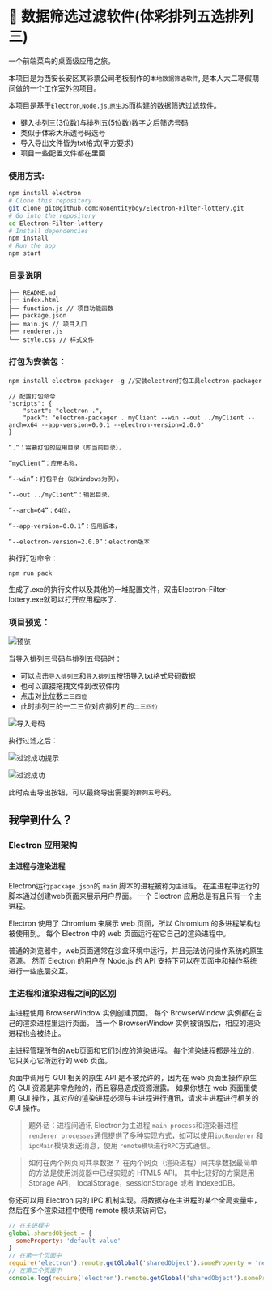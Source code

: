 ﻿# :bus: 数据筛选过滤软件(体彩排列五选排列三)

一个前端菜鸟的桌面级应用之旅。

本项目是为西安长安区某彩票公司老板制作的`本地数据筛选软件`, 是本人大二寒假期间做的一个工作室外包项目。

本项目是基于`Electron`,`Node.js`,`原生JS`而构建的数据筛选过滤软件。

* 键入排列三(3位数)与排列五(5位数)数字之后筛选号码
* 类似于体彩大乐透号码选号
* 导入导出文件皆为txt格式(甲方要求)
* 项目一些配置文件都在里面

### 使用方式:

```bash
npm install electron
# Clone this repository
git clone git@github.com:Nonentityboy/Electron-Filter-lottery.git
# Go into the repository
cd Electron-Filter-lottery
# Install dependencies
npm install
# Run the app
npm start
```

### 目录说明

```
├── README.md
├── index.html
├── function.js // 项目功能函数
├── package.json
├── main.js // 项目入口
├── renderer.js
└── style.css // 样式文件
```

### 打包为安装包：

```
npm install electron-packager -g //安装electron打包工具electron-packager
```

```
// 配置打包命令
"scripts": {
    "start": "electron .",
    "pack": "electron-packager . myClient --win --out ../myClient --arch=x64 --app-version=0.0.1 --electron-version=2.0.0"
}

“.”：需要打包的应用目录（即当前目录），

“myClient”：应用名称，

“--win”：打包平台（以Windows为例），

“--out ../myClient”：输出目录，

“--arch=64”：64位，

“--app-version=0.0.1”：应用版本，

“--electron-version=2.0.0”：electron版本
```

执行打包命令：
```
npm run pack
```

生成了.exe的执行文件以及其他的一堆配置文件，双击Electron-Filter-lottery.exe就可以打开应用程序了.


### 项目预览：

![预览](https://user-gold-cdn.xitu.io/2020/1/20/16fc330013e400a6?w=784&h=591&f=png&s=28309)

当导入排列三号码与排列五号码时：
* 可以点击`导入排列三`和`导入排列五`按钮导入txt格式号码数据
* 也可以直接拖拽文件到改软件内
* 点击对比位数`二三四位`
* 此时排列三的一二三位对应排列五的`二三四位`

![导入号码](https://user-gold-cdn.xitu.io/2020/1/20/16fc33b4bc2785c3?w=772&h=576&f=png&s=57429)


执行过滤之后：

![过滤成功提示](https://user-gold-cdn.xitu.io/2020/1/20/16fc33e7874806b2?w=360&h=113&f=png&s=4062)

![过滤成功](https://user-gold-cdn.xitu.io/2020/1/20/16fc33ef60ccf724?w=772&h=573&f=png&s=39753)

此时点击导出按钮，可以最终导出需要的`排列五`号码。

## 我学到什么？

### Electron 应用架构

#### 主进程与渲染进程

Electron运行`package.json`的 `main` 脚本的进程被称为`主进程`。 
在主进程中运行的脚本通过创建web页面来展示用户界面。 一个 Electron 应用总是有且只有一个主进程。

Electron 使用了 Chromium 来展示 web 页面，所以 Chromium 的多进程架构也被使用到。 每个 Electron 中的 web 页面运行在它自己的渲染进程中。

普通的浏览器中，web页面通常在沙盒环境中运行，并且无法访问操作系统的原生资源。 然而 Electron 的用户在 Node.js 的 API 支持下可以在页面中和操作系统进行一些底层交互。

### 主进程和渲染进程之间的区别

主进程使用 BrowserWindow 实例创建页面。 每个 BrowserWindow 实例都在自己的渲染进程里运行页面。 当一个 BrowserWindow 实例被销毁后，相应的渲染进程也会被终止。

主进程管理所有的web页面和它们对应的渲染进程。 每个渲染进程都是独立的，它只关心它所运行的 web 页面。

页面中调用与 GUI 相关的原生 API 是不被允许的，因为在 web 页面里操作原生的 GUI 资源是非常危险的，而且容易造成资源泄露。 如果你想在 web 页面里使用 GUI 操作，其对应的渲染进程必须与主进程进行通讯，请求主进程进行相关的 GUI 操作。

> 题外话：进程间通讯
Electron为主进程 `main process`和渲染器进程`renderer processes`通信提供了多种实现方式，如可以使用`ipcRenderer` 和 `ipcMain`模块发送消息，使用 `remote模块`进行`RPC`方式通信。 

> 如何在两个网页间共享数据？
在两个网页（渲染进程）间共享数据最简单的方法是使用浏览器中已经实现的 HTML5 API。 其中比较好的方案是用 Storage API， localStorage，sessionStorage 或者 IndexedDB。

你还可以用 Electron 内的 IPC 机制实现。将数据存在主进程的某个全局变量中，然后在多个渲染进程中使用 remote 模块来访问它。

```js
// 在主进程中
global.sharedObject = {
  someProperty: 'default value'
}
// 在第一个页面中
require('electron').remote.getGlobal('sharedObject').someProperty = 'new value'
// 在第二个页面中
console.log(require('electron').remote.getGlobal('sharedObject').someProperty)
```